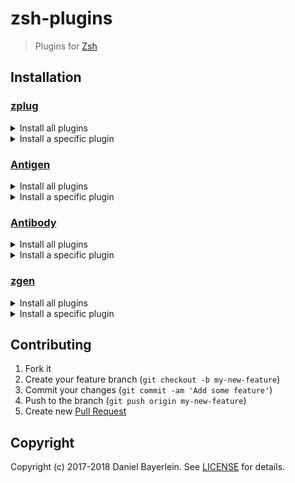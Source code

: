 # zsh-plugins

> Plugins for [Zsh](http://zsh.sourceforge.net)

## Installation

### [zplug](https://github.com/zplug/zplug)

<details>
  <summary>Install all plugins</summary>

  ```zsh
zplug "danielbayerlein/zsh-plugins"
  ```
</details>

<details>
  <summary>Install a specific plugin</summary>

  ```zsh
zplug "danielbayerlein/zsh-plugins", use:"git.plugin.zsh"
  ```
</details>

### [Antigen](https://github.com/zsh-users/antigen)

<details>
  <summary>Install all plugins</summary>

  ```zsh
antigen bundle danielbayerlein/zsh-plugins
  ```
</details>

<details>
  <summary>Install a specific plugin</summary>

  ```zsh
antigen bundle danielbayerlein/zsh-plugins git
  ```
</details>

### [Antibody](https://github.com/getantibody/antibody)

<details>
  <summary>Install all plugins</summary>

  ```zsh
antibody bundle danielbayerlein/zsh-plugins
  ```
</details>

<details>
  <summary>Install a specific plugin</summary>

  ```zsh
antibody bundle danielbayerlein/zsh-plugins git
  ```
</details>

### [zgen](https://github.com/tarjoilija/zgen)

<details>
  <summary>Install all plugins</summary>

  ```zsh
zgen load danielbayerlein/zsh-plugins
  ```
</details>

<details>
  <summary>Install a specific plugin</summary>

  ```zsh
zgen load danielbayerlein/zsh-plugins git
  ```
</details>

## Contributing

1. Fork it
2. Create your feature branch (`git checkout -b my-new-feature`)
3. Commit your changes (`git commit -am 'Add some feature'`)
4. Push to the branch (`git push origin my-new-feature`)
5. Create new [Pull Request](../../pull/new/master)

## Copyright

Copyright (c) 2017-2018 Daniel Bayerlein. See [LICENSE](./LICENSE) for details.
